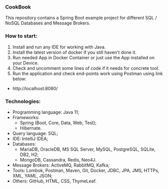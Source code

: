 ### CookBook
This repository contains a Spring Boot example project for different SQL / NoSQL Databases and Message Brokers.



### How to start:
1. Install and run any IDE for working with Java.
2. Install the latest version of docker if you still haven't done it.
3. Run needed App in Docker Container or just use the App installed on your Device.
4. Check and uncomment some lines of code if it needs for concrete tool.
5. Run the application and check end-points work using Postman using link below:
- http://localhost:8080/



### Technologies:
- Programming language: Java 11;
- Frameworks:
    - Spring (Boot, Core, Data, Web, Test);
    - Hibernate.
- Query language: SQL;
- IDE: IntelliJ IDEA;
- Databases:
    - MariaDB, OracleDB, MS SQL Server, MySQL, PostgreSQL, SQLite, DB2, H2;
    - MongoDB, Cassandra, Redis, Neo4J.
- Message Brokers: ActiveMQ, RabbitMQ, Kafka;
- Tools: Lombok, Postman, Maven, Git, Docker, JDBC, JPA, JMS, HTTPs, XML, YAML, JSON;
- Others: GitHub, HTML, CSS, ThymeLeaf.

